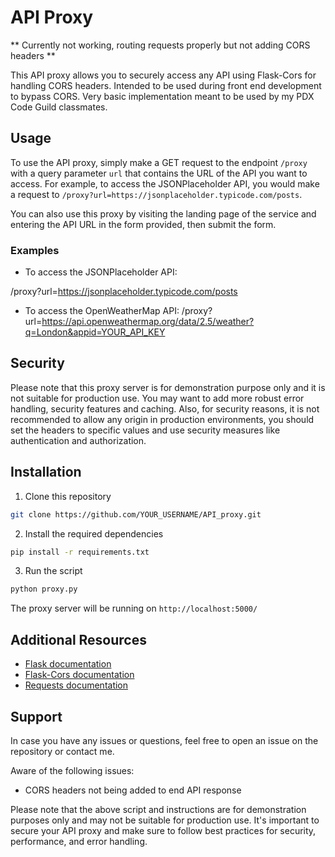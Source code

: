 # API Proxy

** Currently not working, routing requests properly but not adding CORS headers **

This API proxy allows you to securely access any API using Flask-Cors for handling CORS headers. Intended to be used during front end development to bypass CORS. Very basic implementation meant to be used by my PDX Code Guild classmates.

## Usage

To use the API proxy, simply make a GET request to the endpoint `/proxy` with a query parameter `url` that contains the URL of the API you want to access. For example, to access the JSONPlaceholder API, you would make a request to `/proxy?url=https://jsonplaceholder.typicode.com/posts`.

You can also use this proxy by visiting the landing page of the service and entering the API URL in the form provided, then submit the form.

### Examples

- To access the JSONPlaceholder API:
 
/proxy?url=https://jsonplaceholder.typicode.com/posts


- To access the OpenWeatherMap API:
/proxy?url=https://api.openweathermap.org/data/2.5/weather?q=London&appid=YOUR_API_KEY



## Security

Please note that this proxy server is for demonstration purpose only and it is not suitable for production use. You may want to add more robust error handling, security features and caching.
Also, for security reasons, it is not recommended to allow any origin in production environments, you should set the headers to specific values and use security measures like authentication and authorization.

## Installation

1. Clone this repository
```bash
git clone https://github.com/YOUR_USERNAME/API_proxy.git
```

2. Install the required dependencies
```bash
pip install -r requirements.txt
```


3. Run the script
```bash
python proxy.py
```


The proxy server will be running on `http://localhost:5000/`

## Additional Resources
- [Flask documentation](https://flask.palletsprojects.com/en/2.1.x/)
- [Flask-Cors documentation](https://flask-cors.readthedocs.io/en/latest/)
- [Requests documentation](https://requests.readthedocs.io/en/latest/)

## Support

In case you have any issues or questions, feel free to open an issue on the repository or contact me.

Aware of the following issues:

- CORS headers not being added to end API response


Please note that the above script and instructions are for demonstration purposes only and may not be suitable for production use. It's important to secure your API proxy and make sure to follow best practices for security, performance, and error handling.